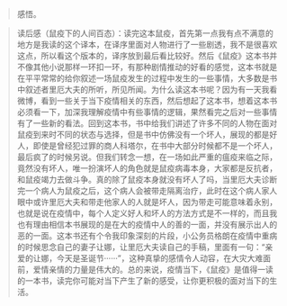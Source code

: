 >感悟。

>读后感（鼠疫下的人间百态）：读完这本鼠疫，首先第一点我有点不满意的地方是我读的这个译本，在译序里面对人物进行了一些剧透，我不是很喜欢这点，所以看这个版本的，译序放到最后看比较好。然后《鼠疫》这本书并不像其他小说那样一环扣一环，有那种剧情推动的好看的感觉，这本书就是在平平常常的给你叙述一场鼠疫发生的过程中发生的一些事情，大多数是书中叙述者里厄大夫的所听，所见所闻。为什么读这本书呢？因为有一天我看微博，看到一些关于当下疫情相关的东西，然后想起了这本书，想着这本书必须看一下，加深我理解疫情中有些事情的逻辑，果然看完之后对一些事情有了一些新的看法。回到这本书，书中给我们讲述了许多不同的人物在面对鼠疫到来时不同的状态与选择，但是书中仿佛没有一个坏人，展现的都是好人，即使是曾经犯过罪的商人科塔尔，在书中大部分时候都不是一个坏人，最后疯了的时候另说。但我们转念一想，在一场如此严重的瘟疫来临之际，竟然没有坏人，唯一扮演坏人的角色就是鼠疫病毒本身，大家都是反抗者，和鼠疫竭力去做斗争。真的除了鼠疫本身就没有坏人了吗，当里厄大夫诊断完一个病人为鼠疫之后，这个病人会被带走隔离治疗，此时在这个病人家人眼中或许里厄大夫和带走他家人的人就是坏人，因为带走可能意味着永别，也就是说在疫情中，每个人定义好人和坏人的方法方式是不一样的，而且我也有理由相信本书展现的是在大的疫情中人的善的一面，并没有展示出人的恶的一面。这本书还有个令我印象深刻的片段，小公务员格朗在疫情中重病的时候思念自己的妻子让娜，让里厄大夫读自己的手稿，里面有一句：“亲爱的让娜，今天是圣诞节······”，这种真挚的感情令人动容，在大灾大难面前，爱情亲情的力量是伟大的。总的来说，疫情当下，《鼠疫》是值得一读的一本书，读完你可能对当下产生了新的感受，让你更积极的面对当下的生活。
